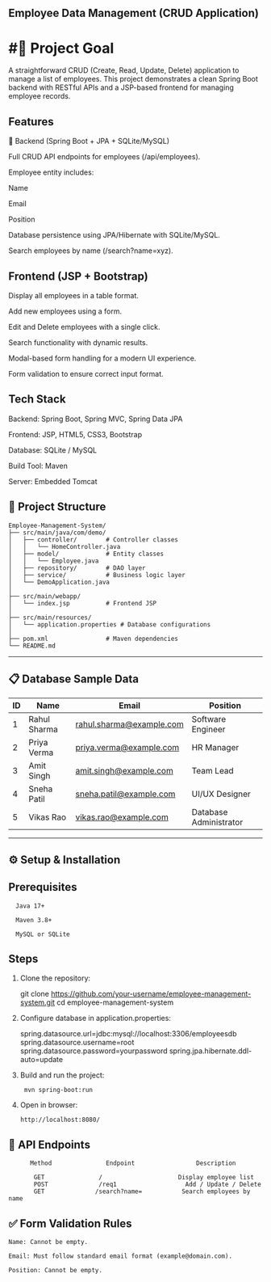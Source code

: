 ## Employee Data Management  (CRUD Application)

# #📌 Project Goal

A straightforward CRUD (Create, Read, Update, Delete) application to manage a list of employees. This project demonstrates a clean Spring Boot backend with RESTful APIs and a JSP-based frontend for managing employee records.

##  Features
🔹 Backend (Spring Boot + JPA + SQLite/MySQL)

Full CRUD API endpoints for employees (/api/employees).

Employee entity includes:

Name

Email

Position

Database persistence using JPA/Hibernate with SQLite/MySQL.

Search employees by name (/search?name=xyz).

##  Frontend (JSP + Bootstrap)

Display all employees in a table format.

Add new employees using a form.

Edit and Delete employees with a single click.

Search functionality with dynamic results.

Modal-based form handling for a modern UI experience.

Form validation to ensure correct input format.

##  Tech Stack

Backend: Spring Boot, Spring MVC, Spring Data JPA

Frontend: JSP, HTML5, CSS3, Bootstrap

Database: SQLite / MySQL

Build Tool: Maven

Server: Embedded Tomcat

## 📂 Project Structure  

```
Employee-Management-System/
├── src/main/java/com/demo/
│   ├── controller/        # Controller classes
│   │   └── HomeController.java
│   ├── model/             # Entity classes
│   │   └── Employee.java
│   ├── repository/        # DAO layer
│   ├── service/           # Business logic layer
│   └── DemoApplication.java
│
├── src/main/webapp/
│   └── index.jsp          # Frontend JSP
│
├── src/main/resources/
│   └── application.properties # Database configurations
│
├── pom.xml                # Maven dependencies
└── README.md
```

---

## 📋 Database Sample Data  

| ID | Name         | Email                     | Position               |
|----|-------------|----------------------------|------------------------|
| 1  | Rahul Sharma | rahul.sharma@example.com  | Software Engineer      |
| 2  | Priya Verma  | priya.verma@example.com   | HR Manager             |
| 3  | Amit Singh   | amit.singh@example.com    | Team Lead              |
| 4  | Sneha Patil  | sneha.patil@example.com   | UI/UX Designer         |
| 5  | Vikas Rao    | vikas.rao@example.com     | Database Administrator |

---



## ⚙️ Setup & Installation
  
   ## Prerequisites

      Java 17+

      Maven 3.8+

      MySQL or SQLite

  ## Steps

 1) Clone the repository:

      git clone https://github.com/your-username/employee-management-system.git
      cd employee-management-system


2) Configure database in application.properties:

     spring.datasource.url=jdbc:mysql://localhost:3306/employeesdb
     spring.datasource.username=root
     spring.datasource.password=yourpassword
     spring.jpa.hibernate.ddl-auto=update


3) Build and run the project:

        mvn spring-boot:run


4) Open in browser:

       http://localhost:8080/

## 🔑 API Endpoints

          Method	           Endpoint	                Description
          
           GET	             /                     Display employee list
           POST              /req1          	     Add / Update / Delete
           GET            	/search?name=    	    Search employees by name

           
## ✅ Form Validation Rules

    Name: Cannot be empty.

    Email: Must follow standard email format (example@domain.com).

    Position: Cannot be empty.



